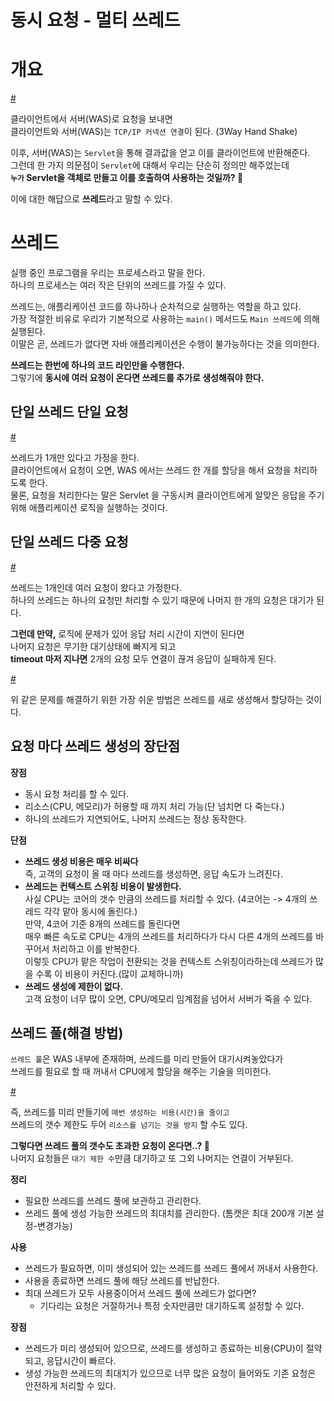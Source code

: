 동시 요청 - 멀티 쓰레드  
=========================   

# 개요 
  
[#](#)    
 
클라이언트에서 서버(WAS)로 요청을 보내면  
클라이언트와 서버(WAS)는 `TCP/IP 커넥션 연결`이 된다. (3Way Hand Shake)      
     
이후, 서버(WAS)는 `Servlet`을 통해 결과값을 얻고 이를 클라이언트에 반환해준다.        
그런데 한 가지 의문점이 `Servlet`에 대해서 우리는 단순히 정의만 해주었는데      
**`누가` Servlet을 객체로 만들고 이를 호출하여 사용하는 것일까? 🤔**     

이에 대한 해답으로 **쓰레드**라고 말할 수 있다.  
     
# 쓰레드        
실행 중인 프로그램을 우리는 프로세스라고 말을 한다.              
하나의 프로세스는 여러 작은 단위의 쓰레드를 가질 수 있다.            
      
쓰레드는, 애플리케이션 코드를 하나하나 순차적으로 실행하는 역할을 하고 있다.       
가장 적절한 비유로 우리가 기본적으로 사용하는 `main()` 메서드도 `Main 쓰레드`에 의해 실행된다.         
이말은 곧, 쓰레드가 없다면 자바 애플리케이션은 수행이 불가능하다는 것을 의미한다.     
     
**쓰레드는 한번에 하나의 코드 라인만을 수행한다.**      
그렇기에 **동시에 여러 요청이 온다면 쓰레드를 추가로 생성해줘야 한다.**        

## 단일 쓰레드 단일 요청
   
[#](#)     
  
쓰레드가 1개만 있다고 가정을 한다.   
클라이언트에서 요청이 오면, WAS 에서는 쓰레드 한 개를 할당을 해서 요청을 처리하도록 한다.   
물론, 요청을 처리한다는 말은 Servlet 을 구동시켜 클라이언트에게 알맞은 응답을 주기 위해 애플리케이션 로직을 실행하는 것이다.    


## 단일 쓰레드 다중 요청  
  
[#](#)  
  
쓰레드는 1개인데 여러 요청이 왔다고 가정한다.        
하나의 쓰레드는 하나의 요청만 처리할 수 있기 때문에 나머지 한 개의 요청은 대기가 된다.       
        
**그런데 만약,** 로직에 문제가 있어 응답 처리 시간이 지연이 된다면        
나머지 요청은 무기한 대기상태에 빠지게 되고    
**timeout 마저 지나면** 2개의 요청 모두 연결이 끊겨 응답이 실패하게 된다.         

[#](#)  
  
위 같은 문제를 해결하기 위한 가장 쉬운 방법은 쓰레드를 새로 생성해서 할당하는 것이다.      

## 요청 마다 쓰레드 생성의 장단점  
**장점**   
* 동시 요청 처리를 할 수 있다.    
* 리소스(CPU, 메모리)가 허용할 때 까지 처리 가능(단 넘치면 다 죽는다.)       
* 하나의 쓰레드가 지연되어도, 나머지 쓰레드는 정상 동작한다.     
  
**단점**       
* **쓰레드 생성 비용은 매우 비싸다**      
  즉, 고객의 요청이 올 때 마다 쓰레드를 생성하면, 응답 속도가 느려진다.    
* **쓰레드는 컨텍스트 스위칭 비용이 발생한다.**      
  사실 CPU는 코어의 갯수 만큼의 쓰레드를 처리할 수 있다. (4코어는 -> 4개의 쓰레드 각각 맡아 동시에 돌린다.)      
  만약, 4코어 기준 8개의 쓰레드를 돌린다면      
  매우 빠른 속도로 CPU는 4개의 쓰레드를 처리하다가 다시 다른 4개의 쓰레드를 바꾸어서 처리하고 이를 반복한다.        
  이렇듯 CPU가 맡은 작업이 전환되는 것을 컨텍스트 스위칭이라하는데 쓰레드가 많을 수록 이 비용이 커진다.(많이 교체하니까)        
* **쓰레드 생성에 제한이 없다.**    
  고객 요청이 너무 많이 오면, CPU/메모리 임계점을 넘어서 서버가 죽을 수 있다.    

## 쓰레드 풀(해결 방법)   
`쓰레드 풀`은 WAS 내부에 존재하며, 쓰레드를 미리 만들어 대기시켜놓았다가      
쓰레드를 필요로 할 때 꺼내서 CPU에게 할당을 해주는 기술을 의미한다.       


[#](#)  

즉, 쓰레드를 미리 만들기에 `매번 생성하는 비용(시간)을 줄이고`     
쓰레드의 갯수 제한도 두어 `리소스를 넘기는 것을 방지` 할 수도 있다.   
    
**그렇다면 쓰레드 풀의 갯수도 초과한 요청이 온다면..? 🤔**     
나머지 요청들은 `대기 제한 수`만큼 대기하고 또 그외 나머지는 연결이 거부된다.   
  
**정리**      
* 필요한 쓰레드를 쓰레드 풀에 보관하고 관리한다.  
* 쓰레드 풀에 생성 가능한 쓰레드의 최대치를 관리한다. (톰캣은 최대 200개 기본 설정-변경가능)       
   
**사용**  
* 쓰레드가 필요하면, 이미 생성되어 있는 쓰레드를 쓰레드 풀에서 꺼내서 사용한다.   
* 사용을 종료하면 쓰레드 풀에 해당 쓰레드를 반납한다.   
* 최대 쓰레드가 모두 사용중이어서 쓰레드 풀에 쓰레드가 없다면?   
    * 기다리는 요청은 거절하거나 특정 숫자만큼만 대기하도록 설정할 수 있다.  
   
**장점**   
* 쓰레드가 미리 생성되어 있으므로, 쓰레드를 생성하고 종료하는 비용(CPU)이 절약되고, 응답시간이 빠르다.     
* 생성 가능한 쓰레드의 최대치가 있으므로 너무 많은 요청이 들어와도 기존 요청은 안전하게 처리할 수 있다.    




 




  
  
  






